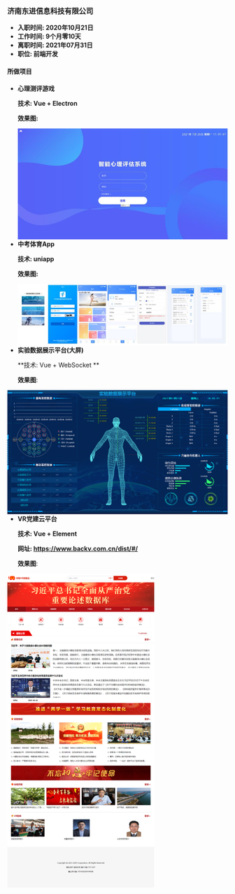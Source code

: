 ### 济南东进信息科技有限公司

- **入职时间:	2020年10月21日**
- **工作时间:    9个月零10天**
- **离职时间:    2021年07月31日**
- **职位:  前端开发**

#### 所做项目

- **心理测评游戏**

  **技术:  Vue + Electron**

  **效果图:**

  <img src="img/%E5%BF%83%E7%90%86%E8%AF%84%E4%BC%B0.jpg" style="zoom:100%;float:left;" />

- **中考体育App**

  **技术:  uniapp**

  **效果图:** 

  <img src="img/%E4%B8%AD%E8%80%83%E4%BD%93%E8%82%B2.jpg" style="zoom:150%;float:left;" />

- **实验数据展示平台(大屏)**

  **技术:  Vue + WebSocket **

  **效果图**:

<img src="img/%E5%AE%9E%E9%AA%8C%E5%B1%95%E7%A4%BA%E5%B9%B3%E5%8F%B0.png" style="zoom:50%;float:left" />

- **VR党建云平台**

  **技术:  Vue + Element**
  
  **网址:  https://www.backv.com.cn/dist/#/**
  
  **效果图**:

<img src="img/VR%E5%85%9A%E5%BB%BA%E4%BA%91.png" style="zoom:70%;float:left;" />



